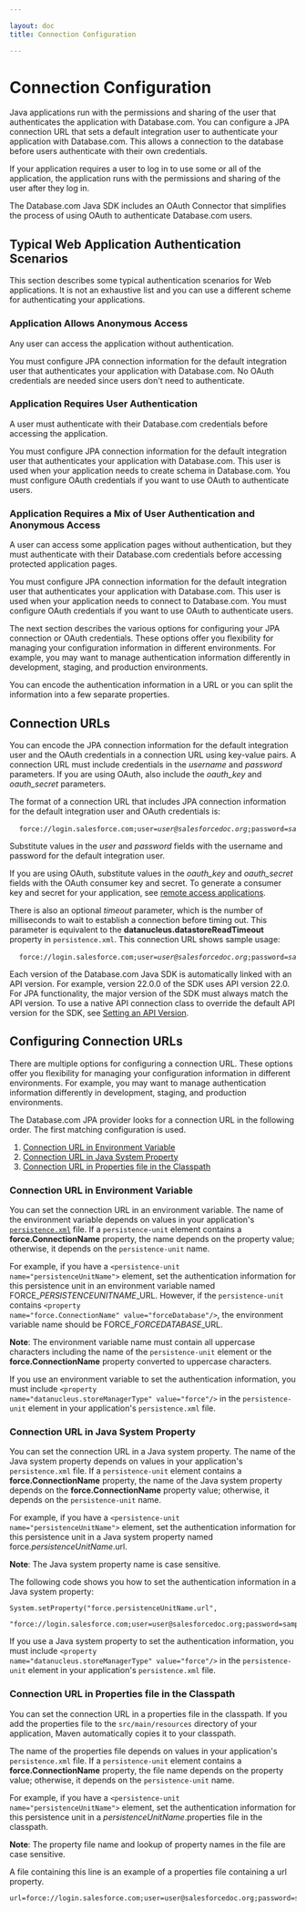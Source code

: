 ```yaml
---

layout: doc
title: Connection Configuration

---
```

# Connection Configuration

Java applications run with the permissions and sharing of the user that authenticates the application with Database.com. You can configure a JPA connection URL that sets a default integration user to authenticate your application with Database.com. This allows a connection to the database before users authenticate with their own credentials.

If your application requires a user to log in to use some or all of the application, the application runs with the permissions and sharing of the user after they log in.

The Database.com Java SDK includes an OAuth Connector that simplifies the process of using OAuth to authenticate Database.com users.

## Typical Web Application Authentication Scenarios

This section describes some typical authentication scenarios for Web applications. It is not an exhaustive list and you can use a different scheme for authenticating your applications.

### Application Allows Anonymous Access

Any user can access the application without authentication.

You must configure JPA connection information for the default integration user that authenticates your application with Database.com. No OAuth credentials are needed since users don't need to authenticate.

### Application Requires User Authentication

A user must authenticate with their Database.com credentials before accessing the application.

You must configure JPA connection information for the default integration user that authenticates your application with Database.com. This user is used when your application needs to create schema in Database.com. You must configure OAuth credentials if you want to use OAuth to authenticate users.

### Application Requires a Mix of User Authentication and Anonymous Access

A user can access some application pages without authentication, but they must authenticate with their Database.com credentials before accessing protected application pages.

You must configure JPA connection information for the default integration user that authenticates your application with Database.com. This user is used when your application needs to connect to Database.com. You must configure OAuth credentials if you want to use OAuth to authenticate users.

The next section describes the various options for configuring your JPA connection or OAuth credentials. These options offer you flexibility for managing your configuration information in different environments. For example, you may want to manage authentication information differently in development, staging, and production environments.

You can encode the authentication information in a URL or you can split the information into a few separate properties.

## Connection URLs

You can encode the JPA connection information for the default integration user and the OAuth credentials in a connection URL using key-value pairs. A connection URL must include credentials in the *username* and *password* parameters. If you are using OAuth, also include the *oauth_key* and *oauth_secret* parameters.

The format of a connection URL that includes JPA connection information for the default integration user and OAuth credentials is:

<pre>
  <code>force://login.salesforce.com;user=<em>user@salesforcedoc.org</em>;password=<em>samplePassword</em>;oauth_key=<em>xyz</em>;oauth_secret=<em>abc</em></code>
</pre>

Substitute values in the *user* and *password* fields with the username and password for the default integration user.

If you are using OAuth, substitute values in the *oauth_key* and *oauth_secret* fields with the OAuth consumer key and secret. To generate a consumer key and secret for your application, see [remote access applications](oauth-auth#RAA). 

There is also an optional *timeout* parameter, which is the number of milliseconds to wait to establish a connection before
timing out. This parameter is equivalent to the **datanucleus.datastoreReadTimeout** property in `persistence.xml`. This connection URL shows sample usage:
    
<pre>
  <code>force://login.salesforce.com;user=<em>user@salesforcedoc.org</em>;password=<em>samplePassword</em>;timeout=<em>10000</em></code>
</pre>

Each version of the Database.com Java SDK is automatically linked with an API version. For example, version 22.0.0 of the SDK
uses API version 22.0. For JPA functionality, the major version of the SDK must always match the API version. To use a native API connection class to override the default API version for the SDK, see <a href="native-api#setAPIversion">Setting an API Version</a>.

<a name ="configConnectionURL"> </a>
## Configuring Connection URLs

There are multiple options for configuring a connection URL. These options offer you flexibility for managing your configuration information in different environments. For example, you
may want to manage authentication information differently in development, staging, and production environments.

The Database.com JPA provider looks for a connection URL in the following order. The first matching configuration is used.

1. [Connection URL in Environment Variable](#UrlEnvVar)
1. [Connection URL in Java System Property](#UrlJavaSysProp)
1. [Connection URL in Properties file in the Classpath](#propFile)

<a name="UrlEnvVar"> </a>
### Connection URL in Environment Variable

You can set the connection URL in an environment
variable. The name of the environment variable depends on values in your application's [`persistence.xml`](jpa-config-persistence#authProps) file. If a <code>persistence-unit</code> element contains a **force.ConnectionName** property, the name depends on the property value; otherwise, it depends on the <code>persistence-unit</code> name.

For example, if you have a <code>\<persistence-unit name="persistenceUnitName"></code> element, set the authentication
information for this persistence unit in an environment variable named FORCE\_*PERSISTENCEUNITNAME*\_URL. However, if the <code>persistence-unit</code> contains <code>\<property name="force.ConnectionName" value="forceDatabase"/></code>, the environment variable name should be FORCE\_*FORCEDATABASE*\_URL.

**Note**: The environment variable name must contain all uppercase characters including the name of the
<code>persistence-unit</code> element or the **force.ConnectionName** property converted to uppercase characters.

If you use an environment variable to set the authentication information, you must include <code>\<property
name="datanucleus.storeManagerType" value="force"/></code> in the <code>persistence-unit</code> element in your application's
`persistence.xml` file.

<a name="UrlJavaSysProp"> </a>
### Connection URL in Java System Property

You can set the connection URL in a Java system
property. The name of the Java system property depends on values in your application's `persistence.xml` file. If a
<code>persistence-unit</code> element contains a **force.ConnectionName** property, the name of the Java system property depends
on the **force.ConnectionName** property value; otherwise, it depends on the <code>persistence-unit</code> name.

For example, if you have a <code>\<persistence-unit name="persistenceUnitName"></code> element, set the authentication
information for this persistence unit in a Java system property named force.*persistenceUnitName*.url.

**Note**: The Java system property name is case sensitive.

The following code shows you how to set the authentication information in a Java system property:

    System.setProperty("force.persistenceUnitName.url",
        "force://login.salesforce.com;user=user@salesforcedoc.org;password=samplePassword");
        
If you use a Java system property to set the authentication information, you must include <code>\<property
name="datanucleus.storeManagerType" value="force"/></code> in the <code>persistence-unit</code> element in your application's
`persistence.xml` file.        

<a name="propFile"> </a>        
### Connection URL in Properties file in the Classpath

You can set the connection URL in a properties file in the classpath. If you add the properties file to the `src/main/resources` directory of your
application, Maven automatically copies it to your classpath.

The name of the properties file depends on values in your application's `persistence.xml` file. If a <code>persistence-unit</code>
element contains a **force.ConnectionName** property, the file name depends on the property value; otherwise, it depends
on the <code>persistence-unit</code> name.

For example, if you have a <code>\<persistence-unit name="persistenceUnitName"></code> element, set the authentication
information for this persistence unit in a *persistenceUnitName*.properties file in the classpath.

**Note**: The property file name and lookup of property names in the file are case sensitive.

A file containing this line is an example of a properties file containing a url property.

    url=force://login.salesforce.com;user=user@salesforcedoc.org;password=samplePassword

<!-- Comment out until release cliforce. Uncomment this section and add a link to the bullet list earlier in the file when ready.
<a name="UrlConnectionsPropFile"> </a> 

You can set the connection URL in the $HOME/.force/cliforce_urls file, where $HOME refers to your home directory. The format is:

    persistenceUnitName=force://login.salesforce.com;user=user@salesforcedoc.org;password=samplePassword

-->
